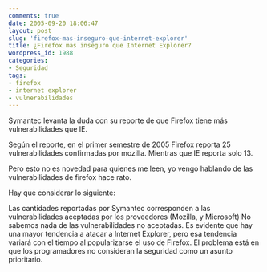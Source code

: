 ```yaml
---
comments: true
date: 2005-09-20 18:06:47
layout: post
slug: 'firefox-mas-inseguro-que-internet-explorer'
title: ¿Firefox mas inseguro que Internet Explorer?
wordpress_id: 1988
categories:
- Seguridad
tags:
- firefox
- internet explorer
- vulnerabilidades
---
```


Symantec levanta la duda con su reporte de que Firefox tiene más vulnerabilidades que IE.

Según el reporte, en el primer semestre de 2005 Firefox reporta 25 vulnerabilidades confirmadas por mozilla.
Mientras que IE reporta solo 13.

Pero esto no es novedad para quienes me leen, yo vengo hablando de las vulnerabilidades de firefox hace rato.

Hay que considerar lo siguiente:

Las cantidades reportadas por Symantec corresponden a las vulnerabilidades aceptadas por los proveedores (Mozilla, y Microsoft)
No sabemos nada de las vulnerabilidades no aceptadas.
Es evidente que hay una mayor tendencia a atacar a Internet Explorer, pero esa tendencia variará con el tiempo al popularizarse el uso de Firefox.
El problema está en que los programadores no consideran la seguridad como un asunto prioritario.
